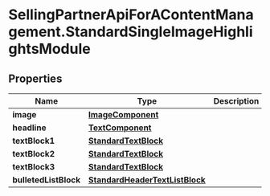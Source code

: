 # SellingPartnerApiForAContentManagement.StandardSingleImageHighlightsModule

## Properties
Name | Type | Description | Notes
------------ | ------------- | ------------- | -------------
**image** | [**ImageComponent**](ImageComponent.md) |  | [optional] 
**headline** | [**TextComponent**](TextComponent.md) |  | [optional] 
**textBlock1** | [**StandardTextBlock**](StandardTextBlock.md) |  | [optional] 
**textBlock2** | [**StandardTextBlock**](StandardTextBlock.md) |  | [optional] 
**textBlock3** | [**StandardTextBlock**](StandardTextBlock.md) |  | [optional] 
**bulletedListBlock** | [**StandardHeaderTextListBlock**](StandardHeaderTextListBlock.md) |  | [optional] 


